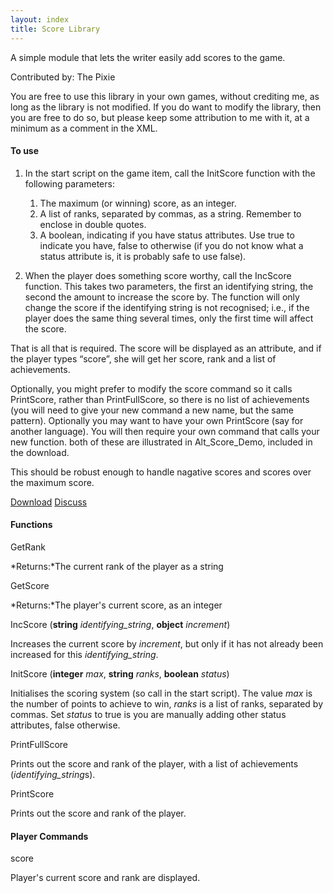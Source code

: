 ```yaml
---
layout: index
title: Score Library
---
```


A simple module that lets the writer easily add scores to the game.

Contributed by: <span class="author">The Pixie</span>

You are free to use this library in your own games, without crediting me, as long as the library is not modified. If you do want to modify the library, then you are free to do so, but please keep some attribution to me with it, at a minimum as a comment in the XML.

#### To use

1.  In the start script on the game item, call the InitScore function with the following parameters:
    1.  The maximum (or winning) score, as an integer.
    2.  A list of ranks, separated by commas, as a string. Remember to enclose in double quotes.
    3.  A boolean, indicating if you have status attributes. Use true to indicate you have, false to otherwise (if you do not know what a status attribute is, it is probably safe to use false).

2.  When the player does something score worthy, call the IncScore function. This takes two parameters, the first an identifying string, the second the amount to increase the score by. The function will only change the score if the identifying string is not recognised; i.e., if the player does the same thing several times, only the first time will affect the score.

That is all that is required. The score will be displayed as an attribute, and if the player types “score”, she will get her score, rank and a list of achievements.

Optionally, you might prefer to modify the score command so it calls PrintScore, rather than PrintFullScore, so there is no list of achievements (you will need to give your new command a new name, but the same pattern). Optionally you may want to have your own PrintScore (say for another language). You will then require your own command that calls your new function. both of these are illustrated in Alt\_Score\_Demo, included in the download.

This should be robust enough to handle nagative scores and scores over the maximum score.

[Download]({{site.baseurl}}/files/score_demo.zip)
[Discuss](http://www.axeuk.com/phpBB3/viewtopic.php?f=10&t=2627)

#### Functions

GetRank

*Returns:*The current rank of the player as a string

GetScore

*Returns:*The player's current score, as an integer

IncScore (**string** *identifying\_string*, **object** *increment*)

Increases the current score by *increment*, but only if it has not already been increased for this *identifying\_string*.

InitScore (**integer** *max*, **string** *ranks*, **boolean** *status*)

Initialises the scoring system (so call in the start script). The value *max* is the number of points to achieve to win, *ranks* is a list of ranks, separated by commas. Set *status* to true is you are manually adding other status attributes, false otherwise.

PrintFullScore

Prints out the score and rank of the player, with a list of achievements (*identifying\_string*s).

PrintScore

Prints out the score and rank of the player.

#### Player Commands

score

Player's current score and rank are displayed.
